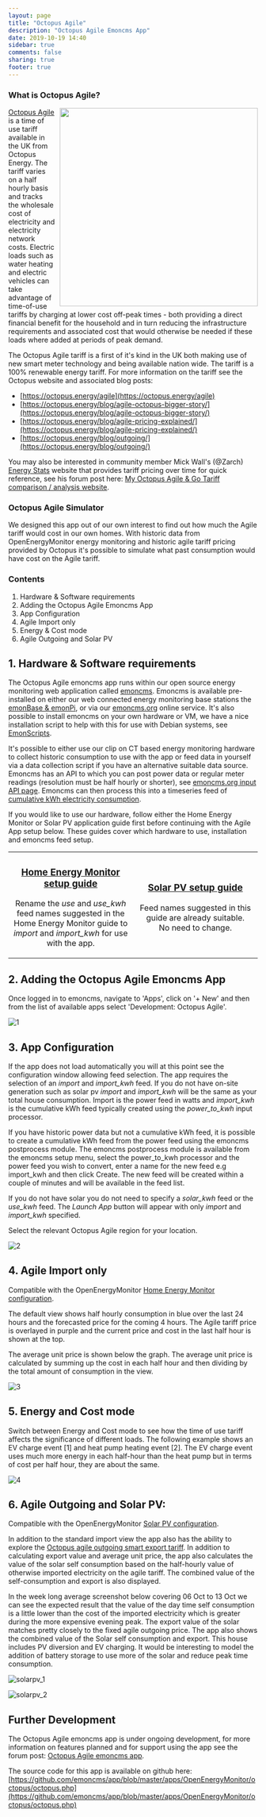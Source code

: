 ```yaml
---
layout: page
title: "Octopus Agile"
description: "Octopus Agile Emoncms App"
date: 2019-10-19 14:40
sidebar: true
comments: false
sharing: true
footer: true
---
```


### What is Octopus Agile?

<img src="/images/applications/agile/agile_app.png" style="width:400px; float:right; padding-left:10px">

[Octopus Agile](https://octopus.energy/agile/) is a time of use tariff available in the UK from Octopus Energy. The tariff varies on a half hourly basis and tracks the wholesale cost of electricity and electricity network costs. Electric loads such as water heating and electric vehicles can take advantage of time-of-use tariffs by charging at lower cost off-peak times - both providing a direct financial benefit for the household and in turn reducing the infrastructure requirements and associated cost that would otherwise be needed if these loads where added at periods of peak demand.

The Octopus Agile tariff is a first of it's kind in the UK both making use of new smart meter technology and being available nation wide. The tariff is a 100% renewable energy tariff. For more information on the tariff see the Octopus website and associated blog posts:

- [https://octopus.energy/agile](https://octopus.energy/agile)
- [https://octopus.energy/blog/agile-octopus-bigger-story/](https://octopus.energy/blog/agile-octopus-bigger-story/)
- [https://octopus.energy/blog/agile-pricing-explained/](https://octopus.energy/blog/agile-pricing-explained/)
- [https://octopus.energy/blog/outgoing/](https://octopus.energy/blog/outgoing/)

You may also be interested in community member Mick Wall's (@Zarch) [Energy Stats](https://www.energy-stats.uk) website that provides tariff pricing over time for quick reference, see his forum post here: [My Octopus Agile & Go Tariff comparison / analysis website](https://community.openenergymonitor.org/t/my-octopus-agile-go-tariff-comparison-analysis-website/10987).

### Octopus Agile Simulator

We designed this app out of our own interest to find out how much the Agile tariff would cost in our own homes. With historic data from OpenEnergyMonitor energy monitoring and historic agile tariff pricing provided by Octopus it's possible to simulate what past consumption would have cost on the Agile tariff.

### Contents

1. Hardware & Software requirements
2. Adding the Octopus Agile Emoncms App
3. App Configuration
4. Agile Import only
5. Energy & Cost mode
6. Agile Outgoing and Solar PV

## 1. Hardware & Software requirements

The Octopus Agile emoncms app runs within our open source energy monitoring web application called [emoncms](https://github.com/emoncms/emoncms). Emoncms is available pre-installed on either our web connected energy monitoring base stations the [emonBase & emonPi](https://guide.openenergymonitor.org/setup/), or via our [emoncms.org](https://emoncms.org/) online service. It's also possible to install emoncms on your own hardware or VM, we have a nice installation script to help with this for use with Debian systems, see [EmonScripts](https://github.com/openenergymonitor/EmonScripts).

It's possible to either use our clip on CT based energy monitoring hardware to collect historic consumption to use with the app or feed data in yourself via a data collection script if you have an alternative suitable data source. Emoncms has an API to which you can post power data or regular meter readings (resolution must be half hourly or shorter), see [emoncms.org input API page](https://emoncms.org/site/api#input). Emoncms can then process this into a timeseries feed of [cumulative kWh electricity consumption](https://guide.openenergymonitor.org/setup/daily-kwh/).

If you would like to use our hardware, follow either the Home Energy Monitor or Solar PV application guide first before continuing with the Agile App setup below. These guides cover which hardware to use, installation and emoncms feed setup.

<table>
<tr><td style="width:50%; text-align:center">

<h3><a href="https://guide.openenergymonitor.org/applications/home-energy/">Home Energy Monitor setup guide</a></h3>

<p>Rename the <i>use</i> and <i>use_kwh</i> feed names suggested in the Home Energy Monitor guide to <i>import</i> and <i>import_kwh</i> for use with the app.</p>

</td><td style="width:50%; text-align:center">

<h3><a href="https://guide.openenergymonitor.org/applications/solar-pv/">Solar PV setup guide</a></h3>

<p>Feed names suggested in this guide are already suitable.<br>No need to change.</p>

</td></tr>
</table>

## 2. Adding the Octopus Agile Emoncms App

Once logged in to emoncms, navigate to 'Apps', click on '+ New' and then from the list of available apps select 'Development: Octopus Agile'.

![1](/images/applications/agile/1.png)

## 3. App Configuration

If the app does not load automatically you will at this point see the configuration window allowing feed selection. The app requires the selection of an *import* and *import_kwh* feed. If you do not have on-site generation such as solar pv *import* and *import_kwh* will be the same as your total house consumption. Import is the power feed in watts and *import_kwh* is the cumulative kWh feed typically created using the *power_to_kwh* input processor.

If you have historic power data but not a cumulative kWh feed, it is possible to create a cumulative kWh feed from the power feed using the emoncms postprocess module. The emoncms postprocess module is available from the emoncms setup menu, select the power_to_kwh processor and the power feed you wish to convert, enter a name for the new feed e.g import_kwh and then click Create. The new feed will be created within a couple of minutes and will be available in the feed list.

If you do not have solar you do not need to specify a *solar_kwh* feed or the *use_kwh* feed. The *Launch App* button will appear with only *import* and *import_kwh* specified.

Select the relevant Octopus Agile region for your location.

![2](/images/applications/agile/2.png)

## 4. Agile Import only

Compatible with the OpenEnergyMonitor [Home Energy Monitor configuration](https://guide.openenergymonitor.org/applications/home-energy/).

The default view shows half hourly consumption in blue over the last 24 hours and the forecasted price for the coming 4 hours. The Agile tariff price is overlayed in purple and the current price and cost in the last half hour is shown at the top.

The average unit price is shown below the graph. The average unit price is calculated by summing up the cost in each half hour and then dividing by the total amount of consumption in the view.

![3](/images/applications/agile/3.png)

## 5. Energy and Cost mode

Switch between Energy and Cost mode to see how the time of use tariff affects the significance of different loads. The following example shows an EV charge event [1] and heat pump heating event [2]. The EV charge event uses much more energy in each half-hour than the heat pump but in terms of cost per half hour, they are about the same.

![4](/images/applications/agile/4.png)

## 6. Agile Outgoing and Solar PV:

Compatible with the OpenEnergyMonitor [Solar PV configuration](https://guide.openenergymonitor.org/applications/solar-pv/).

In addition to the standard import view the app also has the ability to explore the [Octopus agile outgoing smart export tariff](https://octopus.energy/blog/outgoing/). In addition to calculating export value and average unit price, the app also calculates the value of the solar self consumption based on the half-hourly value of otherwise imported electricity on the agile tariff. The combined value of the self-consumption and export is also displayed.

In the week long average screenshot below covering 06 Oct to 13 Oct we can see the expected result that the value of the day time self consumption is a little lower than the cost of the imported electricity which is greater during the more expensive evening peak. The export value of the solar matches pretty closely to the fixed agile outgoing price. The app also shows the combined value of the Solar self consumption and export. This house includes PV diversion and EV charging. It would be interesting to model the addition of battery storage to use more of the solar and reduce peak time consumption.

![solarpv_1](/images/applications/agile/solarpv_1.png)

![solarpv_2](/images/applications/agile/solarpv_2.png)

## Further Development

The Octopus Agile emoncms app is under ongoing development, for more information on features planned and for support using the app see the forum post: [Octopus Agile emoncms app](https://community.openenergymonitor.org/t/octopus-agile-emoncms-app/11767).

The source code for this app is available on github here:<br>[https://github.com/emoncms/app/blob/master/apps/OpenEnergyMonitor/octopus/octopus.php](https://github.com/emoncms/app/blob/master/apps/OpenEnergyMonitor/octopus/octopus.php)
